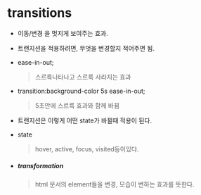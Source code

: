 # transitions

- 이동/변경 을 멋지게 보여주는 효과.

- 트랜지션을 적용하려면, 무엇을 변경할지 적어주면 됨.

- ease-in-out;

  > 스르륵나타나고 스르륵 사라지는 효과

- transition:background-color 5s ease-in-out;

  > 5초안에 스르륵 효과와 함께 바뀜

- 트랜지션은 이렇게 어떤 state가 바뀔때 적용이 된다. 

- state

  > hover, active, focus, visited등이있다.

- ##### transformation

  > html 문서의 element들을 변경, 모습이 변하는 효과를 뜻한다.

